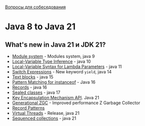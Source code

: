 [Вопросы для собеседования](README.md)

# Java 8 to Java 21

## What's new in Java 21 и JDK 21?

- [Module system](https://openjdk.org/jeps/261) - Modules system, java 9
- [Local-Variable Type Inference](https://openjdk.org/jeps/286) -  java 10
- [Local-Variable Syntax for Lambda Parameters](https://openjdk.org/jeps/323) - java 11
- [Switch Expressions](https://openjdk.org/jeps/361) - New keyword `yield`, java 14 
- [Text blocks](https://openjdk.org/jeps/378) - java 15
- [Pattern Matching for instanceof](https://openjdk.org/jeps/394) - Java 16
- [Records](https://openjdk.org/jeps/395) - java 16
- [Sealed classes](https://openjdk.org/jeps/409) - java 17
- [Key Encapsulation Mechanism API](https://openjdk.org/jeps/452). Java 21
- [Generational ZGC](https://openjdk.org/jeps/439) - Improved performance Z Garbage Collector 
- [Record Patterns](https://openjdk.org/jeps/440)
- [Virtual Threads](https://openjdk.org/jeps/444) - Release, java 21
- [Sequenced collections](https://openjdk.org/jeps/431) - java 21
